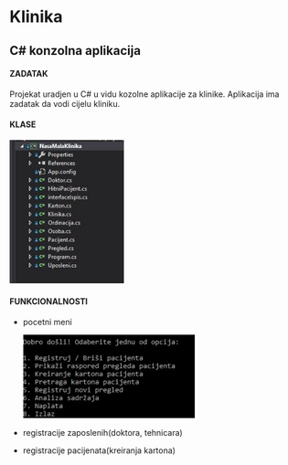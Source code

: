 # Klinika
## C# konzolna aplikacija
#### ZADATAK
Projekat uradjen u C# u vidu kozolne aplikacije za klinike.
Aplikacija ima zadatak da vodi cijelu kliniku.

#### KLASE

  <img src="/screenshots/klase.JPG" width="200"/>

#### FUNKCIONALNOSTI
- pocetni meni
 
  <img src="/screenshots/meni1.JPG" width="300"/>

- registracije zaposlenih(doktora, tehnicara)
- registracije pacijenata(kreiranja kartona)

